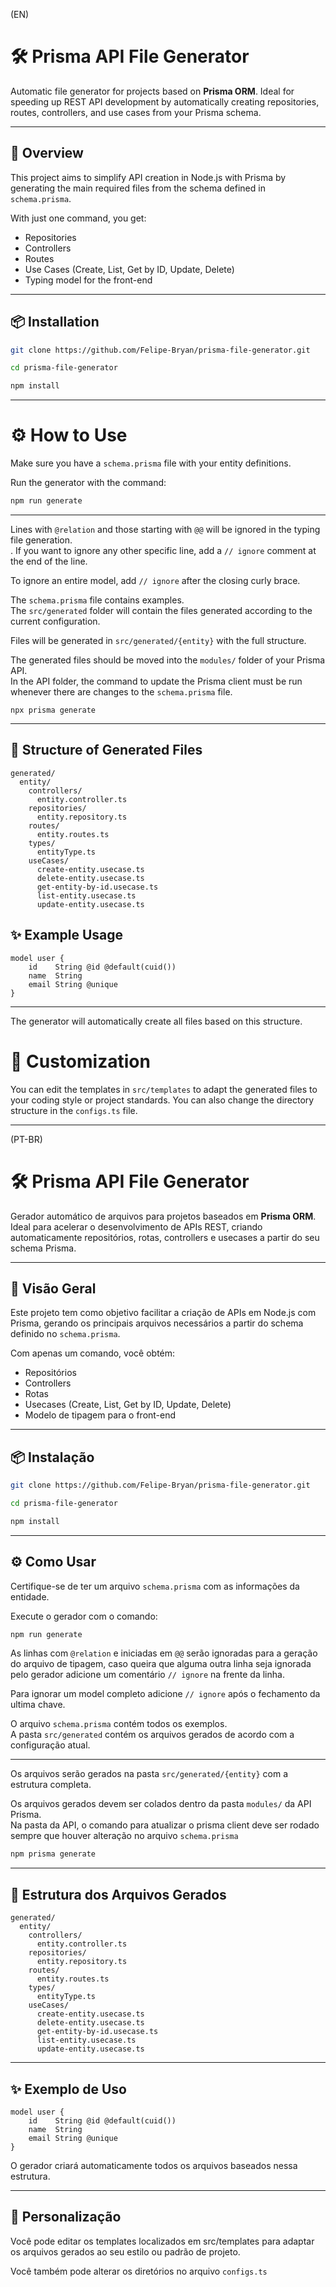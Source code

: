 (EN)
# 🛠️ Prisma API File Generator
Automatic file generator for projects based on **Prisma ORM**.
Ideal for speeding up REST API development by automatically creating repositories, routes, controllers, and use cases from your Prisma schema.

---

## 🚀 Overview
This project aims to simplify API creation in Node.js with Prisma by generating the main required files from the schema defined in `schema.prisma`.

With just one command, you get:
- Repositories
- Controllers
- Routes
- Use Cases (Create, List, Get by ID, Update, Delete)
- Typing model for the front-end

---

## 📦 Installation

```bash
git clone https://github.com/Felipe-Bryan/prisma-file-generator.git
```

```bash
cd prisma-file-generator
```

```bash
npm install
```

--- 

# ⚙️ How to Use
Make sure you have a `schema.prisma` file with your entity definitions.

Run the generator with the command:

```bash
npm run generate
```

--- 

Lines with `@relation` and those starting with `@@` will be ignored in the typing file generation.<br>.
If you want to ignore any other specific line, add a `// ignore` comment at the end of the line.<br>

To ignore an entire model, add `// ignore` after the closing curly brace.

The `schema.prisma` file contains examples.<br>
The `src/generated` folder will contain the files generated according to the current configuration.

Files will be generated in `src/generated/{entity}` with the full structure.<br>

The generated files should be moved into the `modules/` folder of your Prisma API.<br>
In the API folder, the command to update the Prisma client must be run whenever there are changes to the `schema.prisma` file.

```
npx prisma generate
```

---

## 📁 Structure of Generated Files
```
generated/
  entity/
    controllers/
      entity.controller.ts
    repositories/
      entity.repository.ts
    routes/
      entity.routes.ts
    types/
      entityType.ts
    useCases/
      create-entity.usecase.ts
      delete-entity.usecase.ts
      get-entity-by-id.usecase.ts
      list-entity.usecase.ts
      update-entity.usecase.ts
```

## ✨ Example Usage

```
model user {
    id    String @id @default(cuid())
    name  String
    email String @unique
}
```

--- 

The generator will automatically create all files based on this structure.

# 🧩 Customization
You can edit the templates in `src/templates` to adapt the generated files to your coding style or project standards.
You can also change the directory structure in the `configs.ts` file.

---

(PT-BR)
# 🛠️ Prisma API File Generator

Gerador automático de arquivos para projetos baseados em **Prisma ORM**.  
Ideal para acelerar o desenvolvimento de APIs REST, criando automaticamente repositórios, rotas, controllers e usecases a partir do seu schema Prisma.

---

## 🚀 Visão Geral

Este projeto tem como objetivo facilitar a criação de APIs em Node.js com Prisma, gerando os principais arquivos necessários a partir do schema definido no `schema.prisma`.

Com apenas um comando, você obtém:

- Repositórios
- Controllers
- Rotas
- Usecases (Create, List, Get by ID, Update, Delete)
- Modelo de tipagem para o front-end

---

## 📦 Instalação

```bash
git clone https://github.com/Felipe-Bryan/prisma-file-generator.git
```

```bash
cd prisma-file-generator
```

```bash
npm install
```

---

## ⚙️ Como Usar

Certifique-se de ter um arquivo `schema.prisma` com as informações da entidade.

Execute o gerador com o comando:

```bash
npm run generate
```

As linhas com `@relation` e iniciadas em `@@` serão ignoradas para a geração do arquivo de tipagem, caso queira que alguma outra linha seja ignorada pelo gerador adicione um comentário `// ignore` na frente da linha.

Para ignorar um model completo adicione `// ignore` após o fechamento da ultima chave.

O arquivo `schema.prisma` contém todos os exemplos.<br>
A pasta `src/generated` contém os arquivos gerados de acordo com a configuração atual.

---

Os arquivos serão gerados na pasta `src/generated/{entity}` com a estrutura completa.<br>

Os arquivos gerados devem ser colados dentro da pasta `modules/` da API Prisma.<br>
Na pasta da API, o comando para atualizar o prisma client deve ser rodado sempre que houver alteração no arquivo `schema.prisma` 

```bash
npm prisma generate
```

---

## 📁 Estrutura dos Arquivos Gerados

```
generated/
  entity/
    controllers/
      entity.controller.ts
    repositories/
      entity.repository.ts
    routes/
      entity.routes.ts
    types/
      entityType.ts
    useCases/
      create-entity.usecase.ts
      delete-entity.usecase.ts
      get-entity-by-id.usecase.ts
      list-entity.usecase.ts
      update-entity.usecase.ts
```

---

## ✨ Exemplo de Uso

```
model user {
    id    String @id @default(cuid())
    name  String
    email String @unique
}
```

O gerador criará automaticamente todos os arquivos baseados nessa estrutura.

---

## 🧩 Personalização

Você pode editar os templates localizados em src/templates para adaptar os arquivos gerados ao seu estilo ou padrão de projeto.

Você também pode alterar os diretórios no arquivo `configs.ts`
